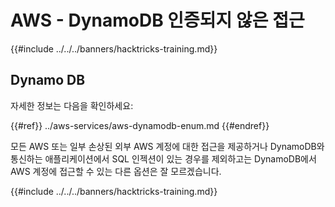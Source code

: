 # AWS - DynamoDB 인증되지 않은 접근

{{#include ../../../banners/hacktricks-training.md}}

## Dynamo DB

자세한 정보는 다음을 확인하세요:

{{#ref}}
../aws-services/aws-dynamodb-enum.md
{{#endref}}

모든 AWS 또는 일부 손상된 외부 AWS 계정에 대한 접근을 제공하거나 DynamoDB와 통신하는 애플리케이션에서 SQL 인젝션이 있는 경우를 제외하고는 DynamoDB에서 AWS 계정에 접근할 수 있는 다른 옵션은 잘 모르겠습니다.

{{#include ../../../banners/hacktricks-training.md}}
